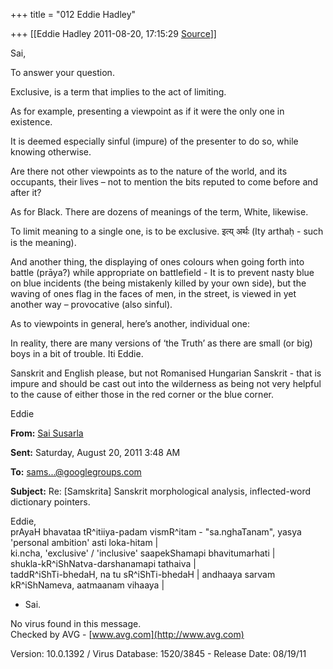 +++
title = "012 Eddie Hadley"

+++
[[Eddie Hadley	2011-08-20, 17:15:29 [Source](https://groups.google.com/g/samskrita/c/46xd6pRdPsA)]]



Sai,



 To answer your question.

Exclusive, is a term that implies to the act of limiting.

As for example, presenting a viewpoint as if it were the only one in existence.

It is deemed especially sinful (impure) of the presenter to do so, while knowing otherwise.



Are there not other viewpoints as to the nature of the world, and its occupants, their lives – not to mention the bits reputed to come before and after it?

As for Black. There are dozens of meanings of the term, White, likewise.



To limit meaning to a single one, is to be exclusive. इत्य् अर्थः (Ity arthaḥ - such is the meaning).



And another thing, the displaying of ones colours when going forth into battle (prāya?) while appropriate on battlefield - It is to prevent nasty blue on blue incidents (the being mistakenly killed by your own side), but the waving of ones flag in the faces of men, in the street, is viewed in yet another way – provocative (also sinful).



As to viewpoints in general, here’s another, individual one:

In reality, there are many versions of ‘the Truth’ as there are small (or big) boys in a bit of trouble. Iti Eddie.



Sanskrit and English please, but not Romanised Hungarian Sanskrit - that is impure and should be cast out into the wilderness as being not very helpful to the cause of either those in the red corner or the blue corner.



Eddie



**From:** [Sai Susarla]( "sai.susarla@gmail.com")

**Sent:** Saturday, August 20, 2011 3:48 AM

**To:** [sams...@googlegroups.com]( "samskrita@googlegroups.com")

**Subject:** Re: \[Samskrita\] Sanskrit morphological analysis, inflected-word dictionary pointers.



Eddie,  
prAyaH bhavataa tR^itiiya-padam vismR^itam - "sa.nghaTanam", yasya 'personal ambition' asti loka-hitam \|  
ki.ncha, 'exclusive' / 'inclusive' saapekShamapi bhavitumarhati \|  
shukla-kR^iShNatva-darshanamapi tathaiva \|  
taddR^iShTi-bhedaH, na tu sR^iShTi-bhedaH \| andhaaya sarvam kR^iShNameva, aatmaanam vihaaya \|  
- Sai.  
  

No virus found in this message.  
Checked by AVG - [www.avg.com](http://www.avg.com)  

Version: 10.0.1392 / Virus Database: 1520/3845 - Release Date: 08/19/11

